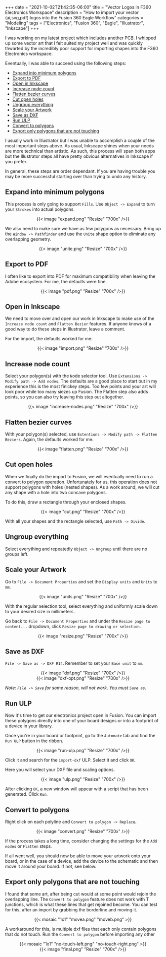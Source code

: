 +++
date = "2021-10-02T21:42:35-06:00"
title = "Vector Logos in F360 Electronics Workspace"
description = "How to import your vector (ai,svg,pdf) logos into the Fusion 360 Eagle Workflow"
categories = "Modeling"
tags = ["Electronics", "Fusion 360", "Eagle", "Illustrator", "Inkscape"]
+++

I was working on my latest project which includes another PCB. I whipped up some vector art that I felt suited my project well and was quickly thwarted by the incredibly poor support for importing shapes into the F360 Electronics workspace.

Eventually, I was able to succeed using the following steps:

- [Expand into minimum polygons](#expand-into-minimum-polygons)
- [Export to PDF](#export-to-pdf)
- [Open in Inkscape](#open-in-inkscape)
- [Increase node count](#increase-node-count)
- [Flatten bezier curves](#flatten-bezier-curves)
- [Cut open holes](#cut-open-holes)
- [Ungroup everything](#ungroup-everything)
- [Scale your Artwork](#scale-your-artwork)
- [Save as DXF](#save-as-dxf)
- [Run ULP](#run-ulp)
- [Convert to polygons](#convert-to-polygons)
- [Export only polygons that are not touching](#export-only-polygons-that-are-not-touching)

I usually work in Illustrator but I was unable to accomplish a couple of the most important steps above. As usual, Inkscape shines when your needs are more technical than artistic. As such, this process will span both apps but the Illustrator steps all have pretty obvious alternatives in Inkscape if you prefer.

In general, these steps are order dependant. If you are having trouble you may be more successful starting over than trying to undo any history.

## Expand into minimum polygons

This process is only going to support `Fills`. Use `Object -> Expand` to turn your `Strokes` into actual polygons.

<center>
  {{< image "expand.png" "Resize" "700x" />}}
</center>

We also need to make sure we have as few polygons as necessary. Bring up the `Window -> Pathfinder` and use the `Unite` shape option to eliminate any overlapping geometry.

<center>
  {{< image "unite.png" "Resize" "700x" />}}
</center>

## Export to PDF

I often like to export into PDF for maximum compatibility when leaving the Adobe ecosystem. For me, the defaults were fine.

<center>
  {{< image "pdf.png" "Resize" "700x" />}}
</center>

## Open in Inkscape

We need to move over and open our work in Inkscape to make use of the `Increase node count` and `Flatten Bezier` features. If anyone knows of a good way to do these steps in Illustrator, leave a comment.

For the import, the defaults worked for me.

<center>
  {{< image "import.png" "Resize" "700x" />}}
</center>

## Increase node count

Select your polygon(s) with the `N`ode selector tool. Use `Extensions -> Modify path -> Add nodes`. The defaults are a good place to start but in my experience this is the most finickey steps. Too few points and your art will look poor while too many siezes up Fusion. The Flatten step also adds points, so you can also try leaving this step out altogether.

<center>
  {{< image "increase-nodes.png" "Resize" "700x" />}}
</center>

## Flatten bezier curves

With your polygon(s) selected, use `Extentions -> Modify path -> Flatten Beziers`. Again, the defaults worked for me.

<center>
  {{< image "flatten.png" "Resize" "700x" />}}
</center>

## Cut open holes

When we finally do the import to Fusion, we will eventually need to run a convert to polygon operation. Unfortunately for us, this operation does not support polygons with holes (nested shapes). As a work around, we will cut any shape with a hole into two concave polygons.

To do this, draw a rectangle through your enclosed shapes.

<center>
  {{< image "cut.png" "Resize" "700x" />}}
</center>

With all your shapes and the rectangle selected, use `Path -> Divide`.

## Ungroup everything

Select everything and repeatedly `Object -> Ungroup` until there are no groups left.

## Scale your Artwork

Go to `File -> Document Properties` and set the `Display units` and `Units` to `mm`.

<center>
  {{< image "units.png" "Resize" "700x" />}}
</center>

With the regular `S`election tool, select everything and uniformly scale down to your desired size in millimeters.

Go back to `File -> Document Properties` and under the `Resize page to content...` dropdown, click `Resize page to drawing or selection`.

<center>
  {{< image "resize.png" "Resize" "700x" />}}
</center>

## Save as DXF

`File -> Save as -> DXF R14`. Remember to set your `Base unit` to `mm`.

<center>
  {{< image "dxf.png" "Resize" "700x" />}}
</center>

<center>
  {{< image "dxf-opt.png" "Resize" "700x" />}}
</center>

*Note: `File -> Save` for some reason, will not work. You must `Save as`.*

## Run ULP

Now it's time to get our electronics project open in Fusion. You can import these polygons directly into one of your board designs or into a footprint of a device in your library.

Once you're in your board or footprint, go to the `Automate` tab and find the `Run ULP` button in the ribbon.

<center>
  {{< image "run-ulp.png" "Resize" "700x" />}}
</center>

Click it and search for the `import-dxf` ULP. Select it and click `OK`.

Here you will select your DXF file and scaling options.

<center>
  {{< image "ulp.png" "Resize" "700x" />}}
</center>

After clicking `OK`, a new window will appear with a script that has been generated. Click `Run`.

## Convert to polygons

Right click on each polyline and `Convert to polygon -> Replace`.

<center>
  {{< image "convert.png" "Resize" "700x" />}}
</center>

If the process takes a long time, consider changing the settings for the `Add nodes` or `Flatten` steps.

If all went well, you should now be able to move your artwork onto your board, or in the case of a device, add the device to the schematic and then move it around your board. If not, see below.

## Export only polygons that are not touching

I found that some art, after being cut would at some point would rejoin the overlapping line. The `Convert to polygon` feature does not work with T junctions, which is what these lines that get rejoined become. You can test for this, after an import by grabbing the borderline and moving it.

<center>
  {{< mosaic "1x1" "movea.png" "moveb.png" >}}
</center>

A workaround for this, is multiple dxf files that each only contain polygons that do not touch. Run the `Convert to polygon` before importing any other 

<center>
  {{< mosaic "1x1" "no-touch-left.png" "no-touch-right.png" >}}
</center>

<center>
  {{< image "final.png" "Resize" "700x" />}}
</center>
